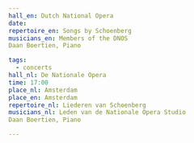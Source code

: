 ```yaml
---
hall_en: Dutch National Opera
date:
repertoire_en: Songs by Schoenberg
musicians_en: Members of the DNOS
Daan Boertien, Piano

tags:
  - concerts
hall_nl: De Nationale Opera
time: 17:00
place_nl: Amsterdam
place_en: Amsterdam
repertoire_nl: Liederen van Schoenberg 
musicians_nl: Leden van de Nationale Opera Studio
Daan Boertien, Piano

---
```


